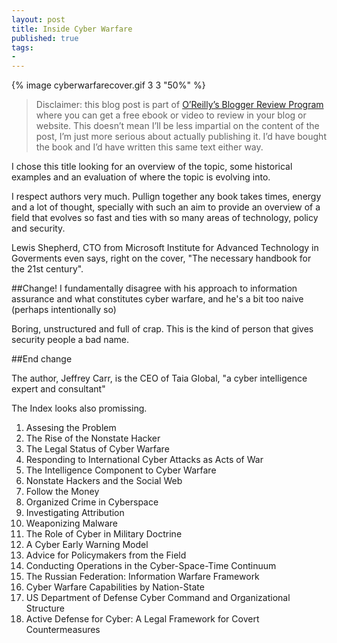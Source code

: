 ```yaml
---
layout: post
title: Inside Cyber Warfare
published: true
tags:
- 
---
```


{% image cyberwarfarecover.gif 3 3 "50%" %}

>Disclaimer: this blog post is part of [O’Reilly’s Blogger Review
>Program](http://oreilly.com/bloggers/)
>where you can get a free ebook or video to review in your blog or
>website. This doesn’t mean I’ll be less impartial on the content of the
>post, I’m just more serious about actually publishing it. I’d have
>bought the book and I’d have written this same text either way.

I chose this title looking for an overview of the topic, some historical
examples and an evaluation of where the topic is evolving into.

I respect authors very much. Pullign together any book takes times,
energy and a lot of thought, specially with such an aim to provide an
overview of a field that evolves so fast and ties with so many areas of
technology, policy and security.


Lewis Shepherd, CTO from Microsoft Institute for Advanced Technology in
Goverments even says, right on the cover, "The necessary handbook for
the 21st century".

##Change!
I fundamentally disagree with his approach to information assurance and
what constitutes cyber warfare, and he's a bit too naive (perhaps
intentionally so)

Boring, unstructured and full of crap. This is the kind of person that
gives security people a bad name.



##End change

The author, Jeffrey Carr, is the CEO of Taia Global, "a cyber
intelligence expert and consultant"

The Index looks also promissing. 

1. Assesing the Problem
2. The Rise of the Nonstate Hacker
3. The Legal Status of Cyber Warfare
4. Responding to International Cyber Attacks as Acts of War
5. The Intelligence Component to Cyber Warfare 
6. Nonstate Hackers and the Social Web
7. Follow the Money 
8. Organized Crime in Cyberspace
9. Investigating Attribution
10. Weaponizing Malware
11. The Role of Cyber in Military Doctrine
12. A Cyber Early Warning Model
13. Advice for Policymakers from the Field
14. Conducting Operations in the Cyber-Space-Time Continuum
15. The Russian Federation: Information Warfare Framework
16. Cyber Warfare Capabilities by Nation-State
17. US Department of Defense Cyber Command and Organizational Structure
18. Active Defense for Cyber: A Legal Framework for Covert
    Countermeasures 

